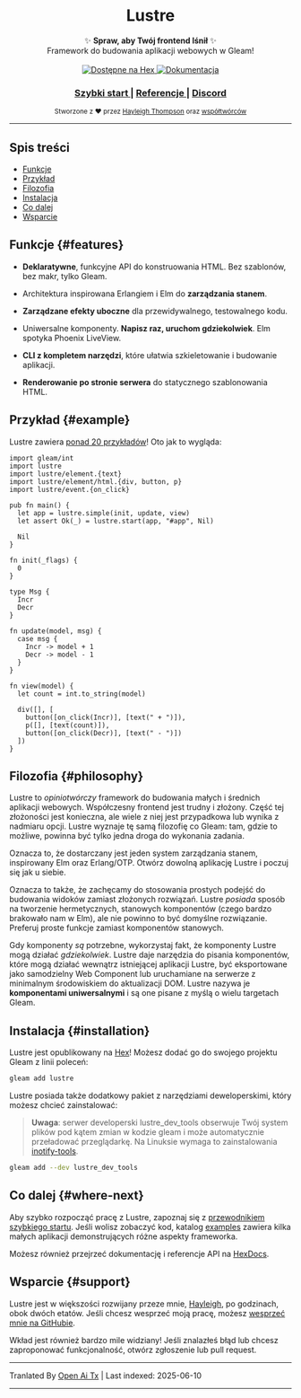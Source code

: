 <h1 align="center">Lustre</h1>

<div align="center">
  ✨ <strong>Spraw, aby Twój frontend lśnił</strong> ✨
</div>

<div align="center">
  Framework do budowania aplikacji webowych w Gleam!
</div>

<br />

<div align="center">
  <a href="https://hex.pm/packages/lustre">
    <img src="https://img.shields.io/hexpm/v/lustre"
      alt="Dostępne na Hex" />
  </a>
  <a href="https://hexdocs.pm/lustre">
    <img src="https://img.shields.io/badge/hex-docs-ffaff3"
      alt="Dokumentacja" />
  </a>
</div>

<div align="center">
  <h3>
    <!--
    <a href="https://lustre.build">
      Strona internetowa
    </a>
    <span> | </span>
    -->
    <a href="https://hexdocs.pm/lustre/guide/01-quickstart.html">
      Szybki start
    </a>
    <span> | </span>
    <a href="https://hexdocs.pm/lustre">
      Referencje
    </a>
    <span> | </span>
    <a href="https://discord.gg/Fm8Pwmy">
      Discord
    </a>
  </h3>
</div>

<div align="center">
  <sub>Stworzone z ❤︎ przez
  <a href="https://twitter.com/hayleighdotdev">Hayleigh Thompson</a> oraz
  <a href="https://github.com/lustre-labs/lustre/graphs/contributors">
    współtwórców
  </a>
</div>

---

## Spis treści

- [Funkcje](#features)
- [Przykład](#example)
- [Filozofia](#philosophy)
- [Instalacja](#installation)
- [Co dalej](#where-next)
- [Wsparcie](#support)

## Funkcje {#features}

- **Deklaratywne**, funkcyjne API do konstruowania HTML. Bez szablonów, bez makr,
  tylko Gleam.

- Architektura inspirowana Erlangiem i Elm do **zarządzania stanem**.

- **Zarządzane efekty uboczne** dla przewidywalnego, testowalnego kodu.

- Uniwersalne komponenty. **Napisz raz, uruchom gdziekolwiek**. Elm spotyka Phoenix LiveView.

- **CLI z kompletem narzędzi**, które ułatwia szkieletowanie i budowanie aplikacji.

- **Renderowanie po stronie serwera** do statycznego szablonowania HTML.

## Przykład {#example}

Lustre zawiera [ponad 20 przykładów](https://hexdocs.pm/lustre/reference/examples.html)!
Oto jak to wygląda:

```gleam
import gleam/int
import lustre
import lustre/element.{text}
import lustre/element/html.{div, button, p}
import lustre/event.{on_click}

pub fn main() {
  let app = lustre.simple(init, update, view)
  let assert Ok(_) = lustre.start(app, "#app", Nil)

  Nil
}

fn init(_flags) {
  0
}

type Msg {
  Incr
  Decr
}

fn update(model, msg) {
  case msg {
    Incr -> model + 1
    Decr -> model - 1
  }
}

fn view(model) {
  let count = int.to_string(model)

  div([], [
    button([on_click(Incr)], [text(" + ")]),
    p([], [text(count)]),
    button([on_click(Decr)], [text(" - ")])
  ])
}
```

## Filozofia {#philosophy}

Lustre to _opiniotwórczy_ framework do budowania małych i średnich aplikacji webowych.
Współczesny frontend jest trudny i złożony. Część tej złożoności jest konieczna, ale wiele z niej jest przypadkowa lub wynika z nadmiaru opcji. Lustre wyznaje tę samą filozofię co Gleam: tam, gdzie to możliwe, powinna być tylko jedna droga do wykonania zadania.

Oznacza to, że dostarczany jest jeden system zarządzania stanem, inspirowany Elm oraz Erlang/OTP. Otwórz dowolną aplikację Lustre i poczuj się jak u siebie.

Oznacza to także, że zachęcamy do stosowania prostych podejść do budowania widoków zamiast złożonych rozwiązań. Lustre _posiada_ sposób na tworzenie hermetycznych, stanowych komponentów (czego bardzo brakowało nam w Elm), ale nie powinno to być domyślne rozwiązanie. Preferuj proste funkcje zamiast komponentów stanowych.

Gdy komponenty _są_ potrzebne, wykorzystaj fakt, że komponenty Lustre mogą działać _gdziekolwiek_. Lustre daje narzędzia do pisania komponentów, które mogą działać wewnątrz istniejącej aplikacji Lustre, być eksportowane jako samodzielny Web Component lub uruchamiane na serwerze z minimalnym środowiskiem do aktualizacji DOM. Lustre nazywa je **komponentami uniwersalnymi** i są one pisane z myślą o wielu targetach Gleam.

## Instalacja {#installation}

Lustre jest opublikowany na [Hex](https://hex.pm/packages/lustre)! Możesz dodać go do swojego projektu Gleam z linii poleceń:

```sh
gleam add lustre
```

Lustre posiada także dodatkowy pakiet z narzędziami deweloperskimi, który możesz chcieć zainstalować:

> **Uwaga**: serwer developerski lustre_dev_tools obserwuje Twój system plików pod kątem zmian w kodzie gleam i może automatycznie przeładować przeglądarkę. Na Linuksie wymaga to zainstalowania [inotify-tools]().

```sh
gleam add --dev lustre_dev_tools
```

## Co dalej {#where-next}

Aby szybko rozpocząć pracę z Lustre, zapoznaj się z [przewodnikiem szybkiego startu](https://hexdocs.pm/lustre/guide/01-quickstart.html).
Jeśli wolisz zobaczyć kod, katalog [examples](https://github.com/lustre-labs/lustre/tree/main/examples)
zawiera kilka małych aplikacji demonstrujących różne aspekty frameworka.

Możesz również przejrzeć dokumentację i referencje API na [HexDocs](https://hexdocs.pm/lustre).

## Wsparcie {#support}

Lustre jest w większości rozwijany przeze mnie, [Hayleigh](https://github.com/hayleigh-dot-dev), po godzinach, obok dwóch etatów. Jeśli chcesz wesprzeć moją pracę, możesz [wesprzeć mnie na GitHubie](https://github.com/sponsors/hayleigh-dot-dev).

Wkład jest również bardzo mile widziany! Jeśli znalazłeś błąd lub chcesz zaproponować funkcjonalność, otwórz zgłoszenie lub pull request.


---

Tranlated By [Open Ai Tx](https://github.com/OpenAiTx/OpenAiTx) | Last indexed: 2025-06-10

---